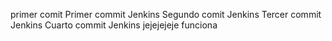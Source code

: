 primer comit
Primer commit Jenkins
Segundo comit Jenkins
Tercer commit Jenkins
Cuarto commit Jenkins
jejejejeje funciona

